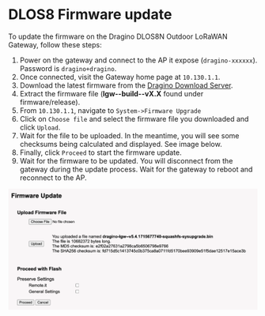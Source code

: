 # DLOS8 Firmware update

To update the firmware on the Dragino DLOS8N Outdoor LoRaWAN Gateway, follow these steps:

1. Power on the gateway and connect to the AP it expose (`dragino-xxxxxx`). Password is `dragino+dragino`.
2. Once connected, visit the Gateway home page at `10.130.1.1`.
3. Download the latest firmware from the [Dragino Download Server](https://www.dragino.com/downloads/index.php?dir=LoRa_Gateway/DLOS8/).
4. Extract the firmware file (**lgw--build--vX.X** found under firmware/release).
5. From `10.130.1.1`, navigate to `System->Firmware Upgrade`
6. Click on `Choose file` and select the firmware file you downloaded and click `Upload`.
7. Wait for the file to be uploaded. In the meantime, you will see some checksums being calculated and displayed. See image below.
8. Finally, click `Proceed` to start the firmware update.
9. Wait for the firmware to be updated. You will disconnect from the gateway during the update process. Wait for the gateway to reboot and reconnect to the AP.

![alt text](/images/fw_upgrade.png)
